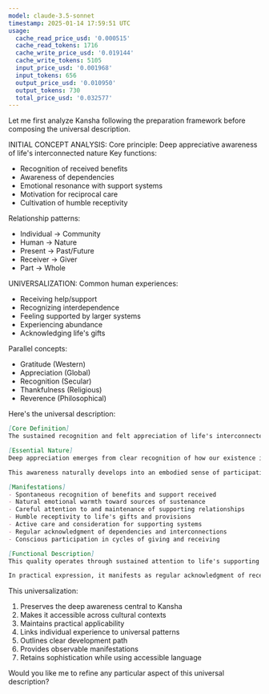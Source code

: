 ```yaml
---
model: claude-3.5-sonnet
timestamp: 2025-01-14 17:59:51 UTC
usage:
  cache_read_price_usd: '0.000515'
  cache_read_tokens: 1716
  cache_write_price_usd: '0.019144'
  cache_write_tokens: 5105
  input_price_usd: '0.001968'
  input_tokens: 656
  output_price_usd: '0.010950'
  output_tokens: 730
  total_price_usd: '0.032577'
---
```


Let me first analyze Kansha following the preparation framework before composing the universal description.

INITIAL CONCEPT ANALYSIS:
Core principle: Deep appreciative awareness of life's interconnected nature
Key functions:
- Recognition of received benefits
- Awareness of dependencies
- Emotional resonance with support systems
- Motivation for reciprocal care
- Cultivation of humble receptivity

Relationship patterns:
- Individual → Community
- Human → Nature
- Present → Past/Future
- Receiver → Giver
- Part → Whole

UNIVERSALIZATION:
Common human experiences:
- Receiving help/support
- Recognizing interdependence
- Feeling supported by larger systems
- Experiencing abundance
- Acknowledging life's gifts

Parallel concepts:
- Gratitude (Western)
- Appreciation (Global)
- Recognition (Secular)
- Thankfulness (Religious)
- Reverence (Philosophical)

Here's the universal description:

```markdown
[Core Definition]
The sustained recognition and felt appreciation of life's interconnected web of support, manifesting as deep awareness of received benefits and genuine emotional resonance with the sources of sustenance, leading to natural reciprocal care and humble participation in life's giving-receiving cycles.

[Essential Nature]
Deep appreciation emerges from clear recognition of how our existence is constantly supported by countless seen and unseen contributions - from nature's provisions to human kindness, from ancestral legacy to community support. This quality combines cognitive recognition with heart-felt resonance, creating a sustained awareness that shapes perception, emotion, and action.

This awareness naturally develops into an embodied sense of participating in life's flow of giving and receiving, fostering humble receptivity and spontaneous care for the sources of support. It represents a fundamental shift from self-centered to interconnected consciousness.

[Manifestations]
- Spontaneous recognition of benefits and support received
- Natural emotional warmth toward sources of sustenance
- Careful attention to and maintenance of supporting relationships
- Humble receptivity to life's gifts and provisions
- Active care and consideration for supporting systems
- Regular acknowledgment of dependencies and interconnections
- Conscious participation in cycles of giving and receiving

[Functional Description]
This quality operates through sustained attention to life's supporting conditions, developing from initial recognition of obvious benefits to progressively deeper awareness of subtle interconnections. It involves both cognitive understanding and emotional attunement, creating a comprehensive shift in how one perceives and relates to reality. This perceptual transformation naturally motivates careful stewardship and reciprocal care.

In practical expression, it manifests as regular acknowledgment of received benefits, careful attention to supporting relationships, and natural reciprocal care. It shapes daily behavior through increased consideration of impacts on supporting systems, conscious participation in giving-receiving cycles, and spontaneous expressions of appreciation. This creates a positive feedback loop where recognition deepens connection, which in turn enhances awareness and care.
```

This universalization:
1. Preserves the deep awareness central to Kansha
2. Makes it accessible across cultural contexts
3. Maintains practical applicability
4. Links individual experience to universal patterns
5. Outlines clear development path
6. Provides observable manifestations
7. Retains sophistication while using accessible language

Would you like me to refine any particular aspect of this universal description?